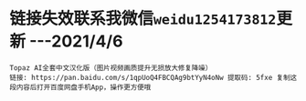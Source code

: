 # 链接失效联系我微信`weidu1254173812`更新   ---2021/4/6 
    Topaz AI全套中文汉化版（图片视频画质提升无损放大修复降噪）
    链接: https://pan.baidu.com/s/1qpUoQ4FBCQAg9btYyN4oNw 提取码: 5fxe 复制这段内容后打开百度网盘手机App，操作更方便哦 
